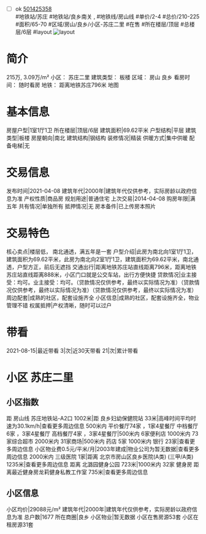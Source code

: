 - [ ] ok [501425358](https://bj.5i5j.com/ershoufang/501425358.html)  
 #地铁站/苏庄 #地铁站/良乡南关 ,  #地铁线/房山线
#单价/2-4 #总价/210-225 #面积/65-70   #区域/房山/良乡/小区-苏庄二里 #在售 #所在楼层/顶层 #总楼层/6层 #layout 
![layout](http://image2a.5i5j.com/scm/HOUSE_CUSTOMER/0af2b3c15c8e4e0c86232a1bca9e0046.jpg_P5.jpg) 
# 简介 
 215万,  3.09万/m² 
小区： 苏庄二里
建筑类型： 板楼
区域： 房山 良乡
看房时间： 随时看房
地铁： 距离地铁苏庄796米 地图
# 基本信息 
 房屋户型|1室1厅1卫
所在楼层|顶层/6层
建筑面积|69.62平米
户型结构|平层
建筑类型|板楼
房屋朝向|南北
建筑结构|钢结构
装修情况|精装
供暖方式|集中供暖
配备电梯|无
# 交易信息 
 发布时间|2021-04-08
建筑年代|2000年|建筑年代仅供参考，实际房龄以政府信息为准
产权性质|商品房
规划用途|普通住宅
上次交易|2014-04-08
购房年限|满五年
共有情况|单独所有
抵押情况|无
房本备件|已上传房本照片
# 交易特色 
 核心卖点|楼层低， 南北通透，满五年是一套
户型介绍|此房为南北向1室1厅1卫，建筑面积为69.62平米，此房为南北向2室1厅1卫，建筑面积为69.62平米，南北通透，户型方正，前后无遮挡
交通出行|距离地铁苏庄站直线距离796米，距离地铁苏庄站直线距离888米，小区门口就是公交车站，出行方便快捷
贷款情况|业主接受：均可。业主接受：均可。（贷款情况仅供参考，最终以实际情况为准）（贷款情况仅供参考，最终以实际情况为准）（贷款情况仅供参考，最终以实际情况为准）
周边配套|成熟的社区，配套设施齐全
小区信息|成熟的社区，配套设施齐全，物业管理不错
权属抵押|产权清晰，随时可以过户
# 带看 
 2021-08-15|最近带看	 3|次|近30天带看	 21|次|累计带看
# 小区 苏庄二里
## 小区指数 
 距 房山线 苏庄地铁站-A2口 1002米|距 良乡妇幼保健院站 33米|高峰时间平均时速为30.1km/h|查看更多周边信息
500米内 平价餐厅74家 ，1家4星餐厅
中档餐厅6家 ，3家4星餐厅
高档餐厅4家 ，3家4星餐厅|500米内 6家便利店
1000米内 73家综合超市
2000米内 31家商场|500米内 药店 5家
1000米内 银行 23家|查看更多周边信息
小区物业费0.5元/平米/月|2003年建成|物业公司为暂无数据|查看更多周边信息
2000米内 三级医院 1家|距离 北京市房山区良乡医院(A类) (三甲/A类) 1235米|查看更多周边信息
距离 北潞园健身公园 723米|1000米内 32家 健身房
距离最近健身房龙莉健身私教工作室 735米|查看更多周边信息
## 小区信息 
 小区均价|29088元/m²
建筑年代|2000年|建筑年代仅供参考，实际房龄以政府信息为准
总户数|1677
所在商圈|良乡
小区物业|暂无数据
小区在售房源53套
小区在租房源31套
